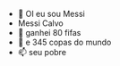 - 👋 OI eu sou Messi 
- Messi Calvo
- 🌱 ganhei 80 fifas
- 💞️ e 345 copas do mundo
- 📫 seu pobre

<!---
messicalvo135DC/messicalvo135DC is a ✨ special ✨ repository because its `README.md` (this file) appears on your GitHub profile.
You can click the Preview link to take a look at your changes.
--->
